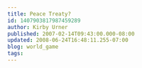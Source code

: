 ```yaml
---
title: Peace Treaty?
id: 1407903817987459289
author: Kirby Urner
published: 2007-02-14T09:43:00.000-08:00
updated: 2008-06-24T16:48:11.255-07:00
blog: world_game
tags: 
---
```


